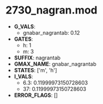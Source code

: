 # 2730_nagran.mod

- **G_VALS**:
  - gnabar_nagrantab: 0.12
- **GATES**:
  - h: 1
  - m: 3
- **SUFFIX**: nagrantab
- **GMAX_NAME**: gnabar_nagrantab
- **STATES**: ['m', 'h']
- **I_VALS**:
  - 6.3: 0.11999973150728603
  - 37: 0.11999973150728603
- **ERROR_FLAGS**: []
